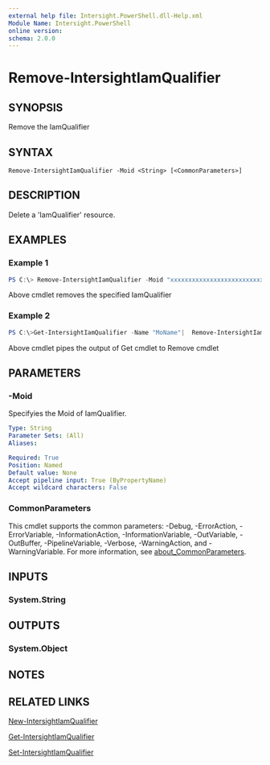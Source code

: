 ```yaml
---
external help file: Intersight.PowerShell.dll-Help.xml
Module Name: Intersight.PowerShell
online version:
schema: 2.0.0
---
```


# Remove-IntersightIamQualifier

## SYNOPSIS
Remove the IamQualifier

## SYNTAX

```
Remove-IntersightIamQualifier -Moid <String> [<CommonParameters>]
```

## DESCRIPTION
Delete a &apos;IamQualifier&apos; resource.

## EXAMPLES

### Example 1
```powershell
PS C:\> Remove-IntersightIamQualifier -Moid "xxxxxxxxxxxxxxxxxxxxxxxxxxx"
```
Above cmdlet removes the specified IamQualifier 

### Example 2
```powershell
PS C:\>Get-IntersightIamQualifier -Name "MoName"|  Remove-IntersightIamQualifier
```
Above cmdlet pipes the output of Get cmdlet to Remove cmdlet

## PARAMETERS

### -Moid
Specifyies the Moid of IamQualifier.

```yaml
Type: String
Parameter Sets: (All)
Aliases:

Required: True
Position: Named
Default value: None
Accept pipeline input: True (ByPropertyName)
Accept wildcard characters: False
```

### CommonParameters
This cmdlet supports the common parameters: -Debug, -ErrorAction, -ErrorVariable, -InformationAction, -InformationVariable, -OutVariable, -OutBuffer, -PipelineVariable, -Verbose, -WarningAction, and -WarningVariable. For more information, see [about_CommonParameters](http://go.microsoft.com/fwlink/?LinkID=113216).

## INPUTS

### System.String

## OUTPUTS

### System.Object
## NOTES

## RELATED LINKS

[New-IntersightIamQualifier](./New-IntersightIamQualifier.md)

[Get-IntersightIamQualifier](./Get-IntersightIamQualifier.md)

[Set-IntersightIamQualifier](./Set-IntersightIamQualifier.md)

